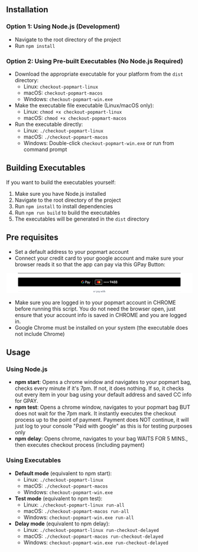 ## Installation

### Option 1: Using Node.js (Development)
- Navigate to the root directory of the project
- Run `npm install`

### Option 2: Using Pre-built Executables (No Node.js Required)
- Download the appropriate executable for your platform from the `dist` directory:
  - Linux: `checkout-popmart-linux`
  - macOS: `checkout-popmart-macos`
  - Windows: `checkout-popmart-win.exe`
- Make the executable file executable (Linux/macOS only):
  - Linux: `chmod +x checkout-popmart-linux`
  - macOS: `chmod +x checkout-popmart-macos`
- Run the executable directly:
  - Linux: `./checkout-popmart-linux`
  - macOS: `./checkout-popmart-macos`
  - Windows: Double-click `checkout-popmart-win.exe` or run from command prompt

## Building Executables
If you want to build the executables yourself:
1. Make sure you have Node.js installed
2. Navigate to the root directory of the project
3. Run `npm install` to install dependencies
4. Run `npm run build` to build the executables
5. The executables will be generated in the `dist` directory

## Pre requisites
- Set a default address to your popmart account
- Connect your credit card to your google account and make sure your browser reads it so that the app can pay via this GPay Button:

![img.png](img.png)

- Make sure you are logged in to your popmart account in CHROME before running this script. You do not need the browser open, just ensure that your account info is saved in CHROME and you are logged in.
- Google Chrome must be installed on your system (the executable does not include Chrome)

## Usage

### Using Node.js
- **npm start**: Opens a chrome window and navigates to your popmart bag, checks every minute if it's 7pm. If not, it does nothing. If so, it checks out every item in your bag using your default address and saved CC info for GPAY.
- **npm test**: Opens a chrome window, navigates to your popmart bag BUT does not wait for the 7pm mark. It instantly executes the checkout process up to the point of payment. Payment does NOT continue, it will just log to your console "Paid with google" as this is for testing purposes only
- **npm delay**: Opens chrome, navigates to your bag WAITS FOR 5 MINS., then executes checkout process (including payment)

### Using Executables
- **Default mode** (equivalent to npm start): 
  - Linux: `./checkout-popmart-linux`
  - macOS: `./checkout-popmart-macos`
  - Windows: `checkout-popmart-win.exe`
- **Test mode** (equivalent to npm test): 
  - Linux: `./checkout-popmart-linux run-all`
  - macOS: `./checkout-popmart-macos run-all`
  - Windows: `checkout-popmart-win.exe run-all`
- **Delay mode** (equivalent to npm delay): 
  - Linux: `./checkout-popmart-linux run-checkout-delayed`
  - macOS: `./checkout-popmart-macos run-checkout-delayed`
  - Windows: `checkout-popmart-win.exe run-checkout-delayed`
